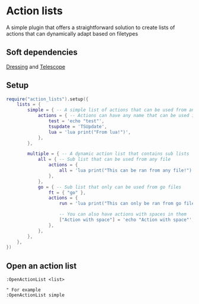 # Action lists

A simple plugin that offers a straightforward solution to create lists of actions that can dynamically adapt based on filetypes

## Soft dependencies
[Dressing](https://github.com/stevearc/dressing.nvim) and [Telescope](https://github.com/nvim-telescope/telescope.nvim)

## Setup
```lua
require("action_lists").setup({
    lists = {
        simple = { -- A simple list of actions that can be used from any file
            actions = { -- Actions can have any name that can be used in lua tables
                test = 'echo "test"',
                tsupdate = 'TSUpdate',
                lua = 'lua print("From lua!")',
            },
        },

        multiple = { -- A dynamic action list that contains sub lists
            all = { -- Sub list that can be used from any file
                actions = {
                    all = 'lua print("This can be ran from any file!")',
                },
            },
            go = { -- Sub list that only can be used from go files
                ft = { "go" },
                actions = {
                    run = 'lua print("This can only be ran from go files!")',

                    -- You can also have actions with spaces in them
                    ["Action with space"] = 'echo "Action with space"',
                },
            },
        },
    },
})
```

## Open an action list
```vim
:OpenActionList <list>

" For example
:OpenActionList simple
```
